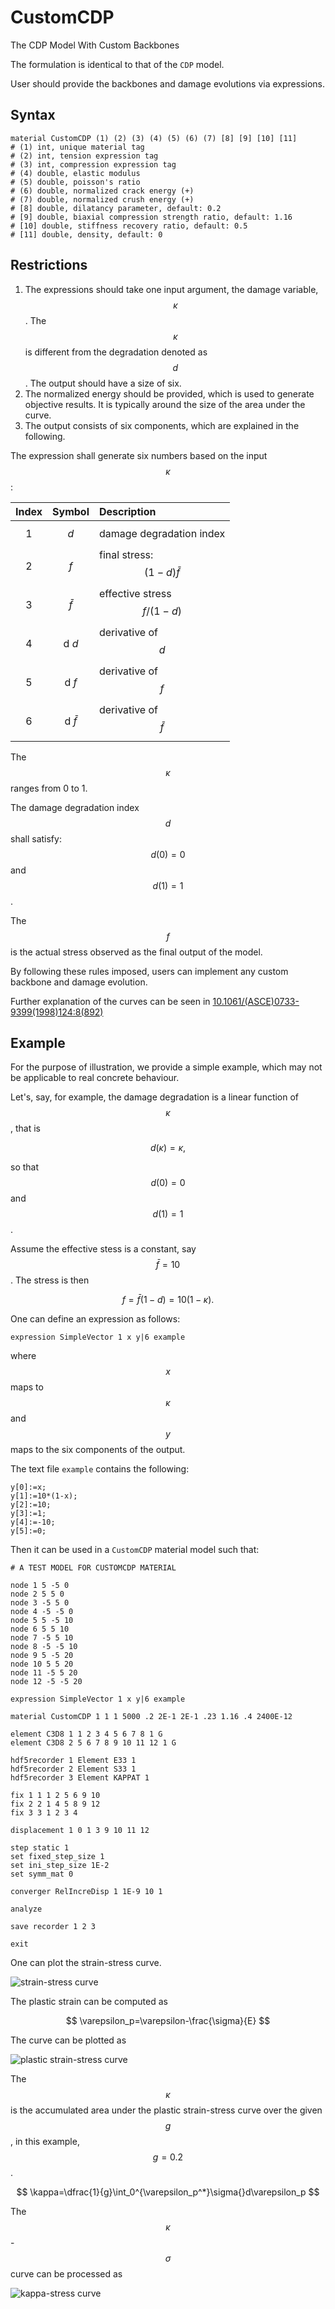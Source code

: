 # CustomCDP

The CDP Model With Custom Backbones

The formulation is identical to that of the `CDP` model.

User should provide the backbones and damage evolutions via expressions.

## Syntax

```text
material CustomCDP (1) (2) (3) (4) (5) (6) (7) [8] [9] [10] [11]
# (1) int, unique material tag
# (2) int, tension expression tag
# (3) int, compression expression tag
# (4) double, elastic modulus
# (5) double, poisson's ratio
# (6) double, normalized crack energy (+)
# (7) double, normalized crush energy (+)
# [8] double, dilatancy parameter, default: 0.2
# [9] double, biaxial compression strength ratio, default: 1.16
# [10] double, stiffness recovery ratio, default: 0.5
# [11] double, density, default: 0
```

## Restrictions

1. The expressions should take one input argument, the damage variable, $$\kappa$$.
   The $$\kappa$$ is different from the degradation denoted as $$d$$.
   The output should have a size of six.
2. The normalized energy should be provided, which is used to generate objective results.
   It is typically around the size of the area under the curve.
3. The output consists of six components, which are explained in the following.

The expression shall generate six numbers based on the input $$\kappa$$:

| Index |         Symbol         | Description                    |
|:-----:|:----------------------:|:-------------------------------|
|   1   |         $$d$$          | damage degradation index       |
|   2   |         $$f$$          | final stress: $$(1-d)\bar{f}$$ |
|   3   |      $$\bar{f}$$       | effective stress $$f/(1-d)$$   |
|   4   |    $$\mathrm{d}~d$$    | derivative of $$d$$            |
|   5   |    $$\mathrm{d}~f$$    | derivative of $$f$$            |
|   6   | $$\mathrm{d}~\bar{f}$$ | derivative of $$\bar{f}$$      |

The $$\kappa$$ ranges from 0 to 1.

The damage degradation index $$d$$ shall satisfy: $$d(0)=0$$ and $$d(1)=1$$.

The $$f$$ is the actual stress observed as the final output of the model.

By following these rules imposed, users can implement any custom backbone and damage evolution.

Further explanation of the curves can be seen in
[10.1061/(ASCE)0733-9399(1998)124:8(892)](https://doi.org/10.1061/(ASCE)0733-9399(1998)124:8(892))

## Example

For the purpose of illustration, we provide a simple example, which may not be applicable to real concrete behaviour.

Let's, say, for example, the damage degradation is a linear function of $$\kappa$$, that is

$$
d(\kappa)=\kappa,
$$

so that $$d(0)=0$$ and $$d(1)=1$$.

Assume the effective stess is a constant, say $$\bar{f}=10$$. The stress is then

$$
f=\bar{f}(1-d)=10(1-\kappa).
$$

One can define an expression as follows:

```text
expression SimpleVector 1 x y|6 example
```

where $$x$$ maps to $$\kappa$$ and $$y$$ maps to the six components of the output.

The text file `example` contains the following:

```text
y[0]:=x;
y[1]:=10*(1-x);
y[2]:=10;
y[3]:=1;
y[4]:=-10;
y[5]:=0;
```

Then it can be used in a `CustomCDP` material model such that:

```text
# A TEST MODEL FOR CUSTOMCDP MATERIAL

node 1 5 -5 0
node 2 5 5 0
node 3 -5 5 0
node 4 -5 -5 0
node 5 5 -5 10
node 6 5 5 10
node 7 -5 5 10
node 8 -5 -5 10
node 9 5 -5 20
node 10 5 5 20
node 11 -5 5 20
node 12 -5 -5 20

expression SimpleVector 1 x y|6 example

material CustomCDP 1 1 1 5000 .2 2E-1 2E-1 .23 1.16 .4 2400E-12

element C3D8 1 1 2 3 4 5 6 7 8 1 G
element C3D8 2 5 6 7 8 9 10 11 12 1 G

hdf5recorder 1 Element E33 1
hdf5recorder 2 Element S33 1
hdf5recorder 3 Element KAPPAT 1

fix 1 1 1 2 5 6 9 10
fix 2 2 1 4 5 8 9 12
fix 3 3 1 2 3 4

displacement 1 0 1 3 9 10 11 12

step static 1
set fixed_step_size 1
set ini_step_size 1E-2
set symm_mat 0

converger RelIncreDisp 1 1E-9 10 1

analyze

save recorder 1 2 3

exit
```

One can plot the strain-stress curve.

![strain-stress curve](CustomCDP.EX1.svg)

The plastic strain can be computed as

$$
\varepsilon_p=\varepsilon-\frac{\sigma}{E}
$$

The curve can be plotted as

![plastic strain-stress curve](CustomCDP.EX2.svg)

The $$\kappa$$ is the accumulated area under the plastic strain-stress curve over the given $$g$$, in this example,
$$g=0.2$$.

$$
\kappa=\dfrac{1}{g}\int_0^{\varepsilon_p^*}\sigma{}d\varepsilon_p
$$

The $$\kappa$$-$$\sigma$$ curve can be processed as

![kappa-stress curve](CustomCDP.EX3.svg)
